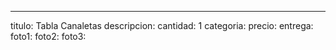 ---
titulo: Tabla Canaletas
descripcion: 
cantidad: 1
categoria: 
precio: 
entrega: 
foto1: 
foto2: 
foto3: 
